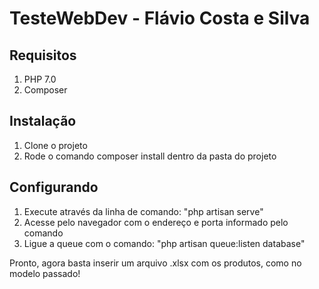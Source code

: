 # TesteWebDev - Flávio Costa e Silva
## Requisitos
1. PHP 7.0
2. Composer

## Instalação
1. Clone o projeto
2. Rode o comando composer install dentro da pasta do projeto

## Configurando
1. Execute através da linha de comando: 
"php artisan serve"
2. Acesse pelo navegador com o endereço e porta informado pelo comando
3. Ligue a queue com o comando: 
"php artisan queue:listen database"

Pronto, agora basta inserir um arquivo .xlsx com 
os produtos, como no modelo passado!